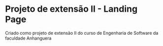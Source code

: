 # Projeto de extensão II - Landing Page
Criado como projeto de extensão II do curso de Engenharia de Software da faculdade Anhanguera
